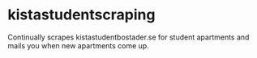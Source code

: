 # kistastudentscraping
Continually scrapes kistastudentbostader.se for student apartments and mails you when new apartments come up.
